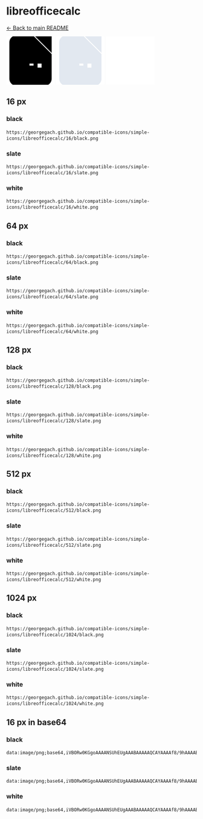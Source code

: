 # libreofficecalc

[← Back to main README](../../README.md)


<img src="./128/black.png" width="128" alt="libreofficecalc black icon" />
<img src="./128/slate.png" width="128" alt="libreofficecalc slate icon" />
<img src="./128/white.png" width="128" alt="libreofficecalc white icon" />

## 16 px

### black
```
https://georgegach.github.io/compatible-icons/simple-icons/libreofficecalc/16/black.png
```

### slate
```
https://georgegach.github.io/compatible-icons/simple-icons/libreofficecalc/16/slate.png
```

### white
```
https://georgegach.github.io/compatible-icons/simple-icons/libreofficecalc/16/white.png
```

## 64 px

### black
```
https://georgegach.github.io/compatible-icons/simple-icons/libreofficecalc/64/black.png
```

### slate
```
https://georgegach.github.io/compatible-icons/simple-icons/libreofficecalc/64/slate.png
```

### white
```
https://georgegach.github.io/compatible-icons/simple-icons/libreofficecalc/64/white.png
```

## 128 px

### black
```
https://georgegach.github.io/compatible-icons/simple-icons/libreofficecalc/128/black.png
```

### slate
```
https://georgegach.github.io/compatible-icons/simple-icons/libreofficecalc/128/slate.png
```

### white
```
https://georgegach.github.io/compatible-icons/simple-icons/libreofficecalc/128/white.png
```

## 512 px

### black
```
https://georgegach.github.io/compatible-icons/simple-icons/libreofficecalc/512/black.png
```

### slate
```
https://georgegach.github.io/compatible-icons/simple-icons/libreofficecalc/512/slate.png
```

### white
```
https://georgegach.github.io/compatible-icons/simple-icons/libreofficecalc/512/white.png
```

## 1024 px

### black
```
https://georgegach.github.io/compatible-icons/simple-icons/libreofficecalc/1024/black.png
```

### slate
```
https://georgegach.github.io/compatible-icons/simple-icons/libreofficecalc/1024/slate.png
```

### white
```
https://georgegach.github.io/compatible-icons/simple-icons/libreofficecalc/1024/white.png
```

## 16 px in base64

### black
```
data:image/png;base64,iVBORw0KGgoAAAANSUhEUgAAABAAAAAQCAYAAAAf8/9hAAAABmJLR0QA/wD/AP+gvaeTAAAAxUlEQVQ4jaXSX2oCMRDH8Y9aUXuEnkGw9jB7EA/itUTwBBZ9EKEUlD6JsOCfh40lu8SuXX8wZDIz+WZChkITfOGES8WOmGFXie9EWiUOxnYIkLhuA+0A6Ppbr3jHD9Zxop0sT6uPYWj9E4P/AqAXIHvkTQAUzxljew9wqVlvnbw17aB00SOAVrRuq8k6wBJZ8DPFwCW1kR6gc+QvgpUG6eWBJ9z0kQrWAVp3/F898wslQN7gbA6dsOlgpJiyZKuRzvjGFPMrM908i9AMGJoAAAAASUVORK5CYII=
```

### slate
```
data:image/png;base64,iVBORw0KGgoAAAANSUhEUgAAABAAAAAQCAYAAAAf8/9hAAAABmJLR0QA/wD/AP+gvaeTAAAA7klEQVQ4jZ2RsWoCURBFz30YNFYBQ5AU6ewkqB/jT6QTQj4k5CfyNakVLIKFgYhgIcHi3RTuLipvXd1bvBlm5p4ZeAL4/tlMZL8aPwCBY/0BX8Y9oc5BffXUvbvfDzu+GHcTZoCWxLPQDHueFwVbcoPgJmEsZNM2GhC0NswPe6mNSQm3MH3Zv8AM6/YqQKamgvrAyoq7OgBs2sAQsygDuCICNEGPtS7IJe2BlwBURHlx2jwPMFObMYDN2FGT05HG+Y30BJ8ACrxl0EpA2TWjVLkKoJK8UO1fOAIY7a415p6QPR+GJRAv8EbD0sR3gH/7VUwveERa3QAAAABJRU5ErkJggg==
```

### white
```
data:image/png;base64,iVBORw0KGgoAAAANSUhEUgAAABAAAAAQCAYAAAAf8/9hAAAABmJLR0QA/wD/AP+gvaeTAAAAxElEQVQ4jaWSSwrCMBCGvxbFxxE8gwv1MD1IryKeyY0nUHRRCrqouCpCwf4uTCWpqa31h5BhHl9myAAgKZZ0lvTQp+6StpKymj+jkqSjp9BWbiB2XgIQGsaQ75oCC+AGnOxA6E33awzMgQw4AJNfAQAjA7kCRR8AvMZZAmkTQC131cmsbwfOQ10AgXWn9WAbYA9Exo6A2N+LlDQsUGnZO3OcRRp0GKHSyudsAwQN9lv//IIDKHrUOpu4AS5A2aGwNLlrgCcVjbuFUA8p2QAAAABJRU5ErkJggg==
```

